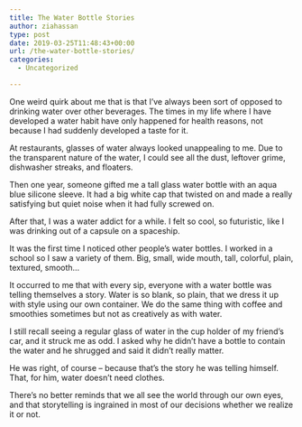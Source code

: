 ```yaml
---
title: The Water Bottle Stories
author: ziahassan
type: post
date: 2019-03-25T11:48:43+00:00
url: /the-water-bottle-stories/
categories:
  - Uncategorized

---
```

One weird quirk about me that is that I&#8217;ve always been sort of opposed to drinking water over other beverages. The times in my life where I have developed a water habit have only happened for health reasons, not because I had suddenly developed a taste for it. 

At restaurants, glasses of water always looked unappealing to me. Due to the transparent nature of the water, I could see all the dust, leftover grime, dishwasher streaks, and floaters.

Then one year, someone gifted me a tall glass water bottle with an aqua blue silicone sleeve. It had a big white cap that twisted on and made a really satisfying but quiet noise when it had fully screwed on. 

After that, I was a water addict for a while. I felt so cool, so futuristic, like I was drinking out of a capsule on a spaceship. 

It was the first time I noticed other people&#8217;s water bottles. I worked in a school so I saw a variety of them. Big, small, wide mouth, tall, colorful, plain, textured, smooth&#8230;

It occurred to me that with every sip, everyone with a water bottle was telling themselves a story. Water is so blank, so plain, that we dress it up with style using our own container. We do the same thing with coffee and smoothies sometimes but not as creatively as with water. 

I still recall seeing a regular glass of water in the cup holder of my friend’s car, and it struck me as odd. I asked why he didn&#8217;t have a bottle to contain the water and he shrugged and said it didn&#8217;t really matter. 

He was right, of course &#8211; because that&#8217;s the story he was telling himself. That, for him, water doesn&#8217;t need clothes. 

There&#8217;s no better reminds that we all see the world through our own eyes, and that storytelling is ingrained in most of our decisions whether we realize it or not.